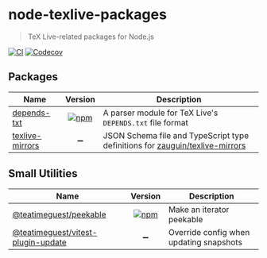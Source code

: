 # node-texlive-packages

> TeX Live-related packages for Node.js

[![CI][ci-badge]][ci]
[![Codecov][codecov-badge]][codecov]

[ci-badge]: https://github.com/teatimeguest/node-texlive-packages/actions/workflows/ci.yml/badge.svg
[ci]: https://github.com/teatimeguest/node-texlive-packages/actions/workflows/ci.yml
[codecov-badge]: https://codecov.io/gh/teatimeguest/node-texlive-packages/graph/badge.svg?token=MS3A3ODVUX
[codecov]: https://codecov.io/gh/teatimeguest/node-texlive-packages

## Packages

| Name              |                    Version                     | Description                                                                    |
| ----------------- | :--------------------------------------------: | ------------------------------------------------------------------------------ |
| [depends-txt]     | [![npm][depends-txt-version]][depends-txt-npm] | A parser module for TeX Live's `DEPENDS.txt` file format                       |
| [texlive-mirrors] |               :heavy_minus_sign:               | JSON Schema file and TypeScript type definitions for [zauguin/texlive-mirrors] |

[depends-txt-npm]: https://www.npmjs.com/package/depends-txt
[depends-txt-version]: https://img.shields.io/npm/v/depends-txt?logo=npm&logoColor=959da5&labelColor=2e353b&color=c40000
[depends-txt]: ./packages/depends-txt
[texlive-mirrors]: ./packages/texlive-mirrors
[zauguin/texlive-mirrors]: https://github.com/zauguin/texlive-mirrors

## Small Utilities

| Name                                 |                 Version                  | Description                             |
| ------------------------------------ | :--------------------------------------: | --------------------------------------- |
| [@teatimeguest/peekable]             | [![npm][peekable-version]][peekable-npm] | Make an iterator peekable               |
| [@teatimeguest/vitest-plugin-update] |            :heavy_minus_sign:            | Override config when updating snapshots |

[@teatimeguest/peekable]: ./packages/peekable
[@teatimeguest/vitest-plugin-update]: ./packages/vitest-plugin-update
[peekable-npm]: https://www.npmjs.com/package/@teatimeguest/peekable
[peekable-version]: https://img.shields.io/npm/v/@teatimeguest/peekable?logo=npm&logoColor=959da5&labelColor=2e353b&color=c40000
